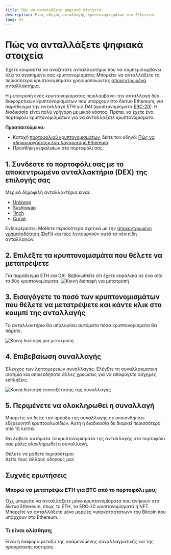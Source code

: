 ```yaml
---
title: Πώς να ανταλλάξετε ψηφιακά στοιχεία
description: Ένας οδηγός ανταλλαγής κρυπτονομισμάτων στο Ethereum.
lang: el
---
```


# Πώς να ανταλλάξετε ψηφιακά στοιχεία

Έχετε κουραστεί να αναζητάτε ανταλλακτήριο που να συμπεριλαμβάνει όλα τα αγαπημένα σας κρυπτονομίσματα; Μπορείτε να ανταλλάξετε τα περισσότερα κρυπτονομίσματα χρησιμοποιώντας [αποκεντρωμένα ανταλλακτήρια](/glossary/#dex).

Η μετατροπή ενός κρυπτονομίσματος περιλαμβάνει την ανταλλαγή δύο διαφορετικών κρυπτονομισμάτων που υπάρχουν στο δίκτυο Ethereum, για παράδειγμα την ανταλλαγή ETH για DAI (κρυπτονομίσματα [ERC-20](/glossary/#erc-20)). Η διαδικασία είναι πολύ γρήγορη με μικρό κόστος. Πρέπει να έχετε ένα πορτοφόλι κρυπτονομισμάτων για να ανταλλάξετε κρυπτονομίσματα.

**Προαπαιτούμενα:**

- Κατοχή [πορτοφολιού κρυπτονομισμάτων](/glossary/#wallet), δείτε τον οδηγό: [Πώς να «δημιουργήσετε» ένα λογαριασμό Ethereum](/guides/how-to-create-an-ethereum-account/).
- Προσθήκη κεφαλαίων στο πορτοφόλι σας.

## 1. Συνδέστε το πορτοφόλι σας με το αποκεντρωμένο ανταλλακτήριο (DEX) της επιλογής σας

Μερικά δημοφιλή ανταλλακτήρια είναι:

- [Uniswap](https://app.uniswap.org/#/swap)
- [Sushiswap](https://www.sushi.com/swap)
- [1Inch](https://app.1inch.io/#/1/unified/swap/ETH/DAI)
- [Curve](https://curve.fi/#/ethereum/swap)

Ενδιαφέρεστε; Μάθετε περισσότερα σχετικά με την [αποκεντρωμένη χρηματοδότηση (DeFi)](/defi/) και πώς λειτουργούν αυτά τα νέα είδη ανταλλαγών.

## 2. Επιλέξτε τα κρυπτονομισμάτα που θέλετε να μετατρέψετε

Για παράδειγμα ETH και DAI. Βεβαιωθείτε ότι έχετε κεφάλαια σε ένα από τα δύο κρυπτονομίσματα. ![Κοινή διεπαφή για μετατροπή](./swap1.png)

## 3. Εισαγάγετε το ποσό των κρυπτονομισμάτων που θέλετε να μετατρέψετε και κάντε κλικ στο κουμπί της ανταλλαγής

Το ανταλλακτήριο θα υπολογίσει αυτόματα πόσα κρυπτονομίσματα θα πάρετε.

![Κοινή διεπαφή για μετατροπή](./swap2.png)

## 4. Επιβεβαίωση συναλλαγής

Έλεγχος των λεπτομερειών συναλλαγής. Ελέγξτε τη συναλλαγματική ισοτιμία και οποιεσδήποτε άλλες χρεώσεις για να αποφύγετε άσχημες εκπλήξεις.

![Κοινή διεπαφή επανεξέτασης της συναλλαγής](./swap3.png)

## 5. Περιμένετε να ολοκληρωθεί η συναλλαγή

Μπορείτε να δείτε την πρόοδο της συναλλαγής σε οποιονδήποτε εξερευνητή κρυπτοαλυσίδων. Αυτή η διαδικασία δε διαρκεί περισσότερο από 10 λεπτά.

Θα λάβετε αυτόματα τα κρυπτονομίσματα της ανταλλαγής στο πορτοφόλι σας μόλις ολοκληρωθεί η συναλλαγή.
<br />

<Alert variant="update">
<AlertEmoji text=":eyes:"/>
<AlertContent className="justify-between flex-row items-center">
  <div>Θέλετε να μάθετε περισσότερα;</div>
  <ButtonLink href="/guides/">
    Δείτε τους άλλους οδηγούς μας
  </ButtonLink>
</AlertContent>
</Alert>

## Συχνές ερωτήσεις

### Μπορώ να μετατρέψω ETH για BTC από το πορτοφόλι μου;

Όχι, μπορείτε να ανταλλάξετε μόνο κρυπτονομίσματα που ανήκουν στο δίκτυο Ethereum, όπως το ETH, τα ERC-20 κρυπτονομίσματα ή NFT. Μπορείτε να ανταλλάξετε μόνο μορφές «υποκατάστατων» του Bitcoin που υπάρχουν στο Ethereum.

### Τι είναι ολίσθηση;

Είναι η διαφορά μεταξύ της αναμενόμενης συναλλαγματικής και της πραγματικής ισοτιμίας.
